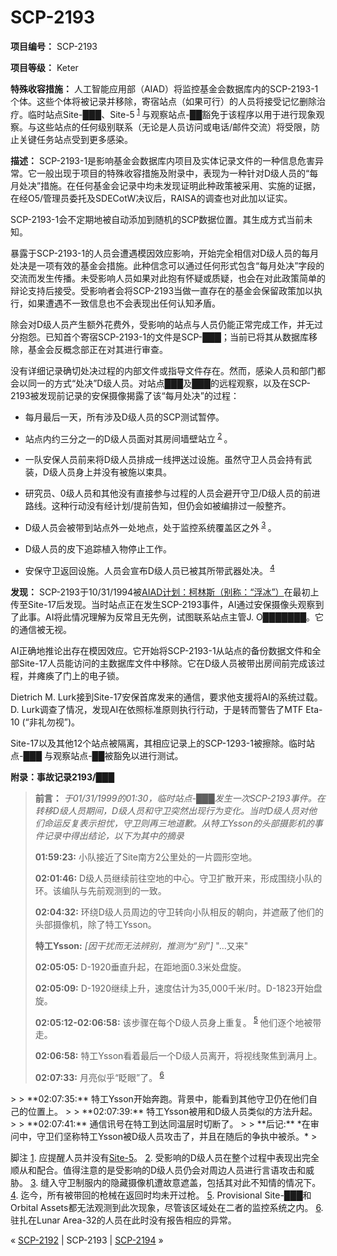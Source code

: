 # SCP-2193
                        


**项目编号：** SCP-2193

**项目等级：** Keter

**特殊收容措施：** 人工智能应用部（AIAD）将监控基金会数据库内的SCP-2193-1个体。这些个体将被记录并移除，寄宿站点（如果可行）的人员将接受记忆删除治疗。临时站点Site-███、Site-5<sup class='footnoteref'>
 <a shape='rect' class='footnoteref' id='footnoteref-1' href='javascript:;' onclick='WIKIDOT.page.utils.scrollToReference(&apos;footnote-1&apos;)'>1</a>
</sup>与观察站点-██豁免于该程序以用于进行现象观察。与这些站点的任何级别联系（无论是人员访问或电话/邮件交流）将受限，防止关键任务站点受到更多感染。

**描述：** SCP-2193-1是影响基金会数据库内项目及实体记录文件的一种信息危害异常。它一般出现于项目的特殊收容措施及附录中，表现为一种针对D级人员的“每月处决”措施。在任何基金会记录中均未发现证明此种政策被采用、实施的证据，在经O5/管理员委托及SDECotW决议后，RAISA的调查也对此加以证实。

SCP-2193-1会不定期地被自动添加到随机的SCP数据位置。其生成方式当前未知。

暴露于SCP-2193-1的人员会遭遇模因效应影响，开始完全相信对D级人员的每月处决是一项有效的基金会措施。此种信念可以通过任何形式包含“每月处决”字段的交流而发生传播。未受影响人员如果对此抱有怀疑或质疑，也会在对此政策简单的辩论支持后接受。受影响者会将SCP-2193当做一直存在的基金会保留政策加以执行，如果遭遇不一致信息也不会表现出任何认知矛盾。

除会对D级人员产生额外花费外，受影响的站点与人员仍能正常完成工作，并无过分抱怨。已知首个寄宿SCP-2193-1的文件是SCP-███；当前已将其从数据库移除，基金会反概念部正在对其进行审查。

没有详细记录确切处决过程的内部文件或指导文件存在。然而，感染人员和部门都会以同一的方式“处决”D级人员。对站点███及███的远程观察，以及在SCP-2193被发现前记录的安保摄像揭露了该“每月处决”的过程：

- 每月最后一天，所有涉及D级人员的SCP测试暂停。

- 站点内约三分之一的D级人员面对其房间墙壁站立<sup class='footnoteref'>
 <a shape='rect' class='footnoteref' id='footnoteref-2' href='javascript:;' onclick='WIKIDOT.page.utils.scrollToReference(&apos;footnote-2&apos;)'>2</a>
</sup>。

- 一队安保人员前来将D级人员排成一线押送过设施。虽然守卫人员会持有武装，D级人员身上并没有被施以束具。

- 研究员、0级人员和其他没有直接参与过程的人员会避开守卫/D级人员的前进路线。这种行动没有经计划/提前告知，但仍会如被编排过一般整齐。

- D级人员会被带到站点外一处地点，处于监控系统覆盖区之外<sup class='footnoteref'>
 <a shape='rect' class='footnoteref' id='footnoteref-3' href='javascript:;' onclick='WIKIDOT.page.utils.scrollToReference(&apos;footnote-3&apos;)'>3</a>
</sup>。

- D级人员的皮下追踪植入物停止工作。

- 安保守卫返回设施。人员会宣布D级人员已被其所带武器处决。<sup class='footnoteref'>
 <a shape='rect' class='footnoteref' id='footnoteref-4' href='javascript:;' onclick='WIKIDOT.page.utils.scrollToReference(&apos;footnote-4&apos;)'>4</a>
</sup>

**发现：** SCP-2193于10/31/1994被[AIAD计划：柯林斯（别称：“浮冰”）](/aiad-homescreen)在最初上传至Site-17后发现。当时站点正在发生SCP-2193事件，AI通过安保摄像头观察到了此事。AI将此情况理解为反常且无先例，试图联系站点主管J. O███████。它的通信被无视。

AI正确地推论出存在模因效应。它开始将SCP-2193-1从站点的备份数据文件和全部Site-17人员能访问的主数据库文件中移除。它在D级人员被带出房间前完成该过程，并瘫痪了门上的电子锁。

Dietrich M. Lurk接到Site-17安保首席发来的通信，要求他支援将AI的系统过载。D. Lurk调查了情况，发现AI在依照标准原则执行行动，于是转而警告了MTF Eta-10 (“非礼勿视”)。

Site-17以及其他12个站点被隔离，其相应记录上的SCP-1293-1被擦除。临时站点-███ 与观察站点-██被豁免以进行测试。

**附录：事故记录2193/███** 


> **前言：**  *于01/31/1999的01:30，临时站点-███发生一次SCP-2193事件。在转移D级人员期间，D级人员和守卫突然出现行为变化。当时D级人员对他们命运反复表示担忧，守卫则再三地道歉。从特工Ysson的头部摄影机的事件记录中得出结论，以下为其中的摘录* 
> 
> **01:59:23:**  小队接近了Site南方2公里处的一片圆形空地。
> 
> **02:01:46:**  D级人员继续前往空地的中心。守卫扩散开来，形成围绕小队的环。该编队与先前观测到的一致。
> 
> **02:04:32:**  环绕D级人员周边的守卫转向小队相反的朝向，并遮蔽了他们的头部摄像机，除了特工Ysson。
> 
> **特工Ysson:**  *[因干扰而无法辨别，推测为“别”]* "…又来"
> 
> **02:05:05:**  D-1920垂直升起，在距地面0.3米处盘旋。
> 
> **02:05:09:**  D-1920继续上升，速度估计为35,000千米/时。D-1823开始盘旋。
> 
> **02:05:12-02:06:58:**  该步骤在每个D级人员身上重复。<sup class='footnoteref'>
 <a shape='rect' class='footnoteref' id='footnoteref-5' href='javascript:;' onclick='WIKIDOT.page.utils.scrollToReference(&apos;footnote-5&apos;)'>5</a>
</sup>他们逐个地被带走。
> 
> **02:06:58:**  特工Ysson看着最后一个D级人员离开，将视线聚焦到满月上。
> 
> **02:07:33:**  月亮似乎“眨眼”了。<sup class='footnoteref'>
 <a shape='rect' class='footnoteref' id='footnoteref-6' href='javascript:;' onclick='WIKIDOT.page.utils.scrollToReference(&apos;footnote-6&apos;)'>6</a>
</sup>
> 
> **02:07:35:**  特工Ysson开始奔跑。背景中，能看到其他守卫仍在他们自己的位置上。
> 
> **02:07:39:**  特工Ysson被用和D级人员类似的方法升起。
> 
> **02:07:41:**  通信讯号在特工到达同温层时切断了。
> 
> **后记:**  *在审问中，守卫们坚称特工Ysson被D级人员攻击了，并且在随后的争执中被杀。* 
> 


脚注
<a shape='rect' href='javascript:;' onclick='WIKIDOT.page.utils.scrollToReference(&apos;footnoteref-1&apos;)'>1</a>. 应提醒人员并没有<a shape='rect' class='newpage' href='/scp-err0r'>Site-5</a>。
<a shape='rect' href='javascript:;' onclick='WIKIDOT.page.utils.scrollToReference(&apos;footnoteref-2&apos;)'>2</a>. 受影响的D级人员在整个过程中表现出完全顺从和配合。值得注意的是受影响的D级人员仍会对周边人员进行言语攻击和威胁。
<a shape='rect' href='javascript:;' onclick='WIKIDOT.page.utils.scrollToReference(&apos;footnoteref-3&apos;)'>3</a>. 缝入守卫制服内的隐藏摄像机遭故意遮盖，包括其对此不知情的情况下。
<a shape='rect' href='javascript:;' onclick='WIKIDOT.page.utils.scrollToReference(&apos;footnoteref-4&apos;)'>4</a>. 迄今，所有被带回的枪械在返回时均未开过枪。
<a shape='rect' href='javascript:;' onclick='WIKIDOT.page.utils.scrollToReference(&apos;footnoteref-5&apos;)'>5</a>. Provisional Site-███和Orbital Assets都无法观测到此次现象，尽管该区域处在二者的监控系统之内。
<a shape='rect' href='javascript:;' onclick='WIKIDOT.page.utils.scrollToReference(&apos;footnoteref-6&apos;)'>6</a>. 驻扎在Lunar Area-32的人员在此时没有报告相应的异常。



« [SCP-2192](/scp-2192) | SCP-2193 | <a shape='rect' class='newpage' href='/scp-2194'>SCP-2194</a> »





                    